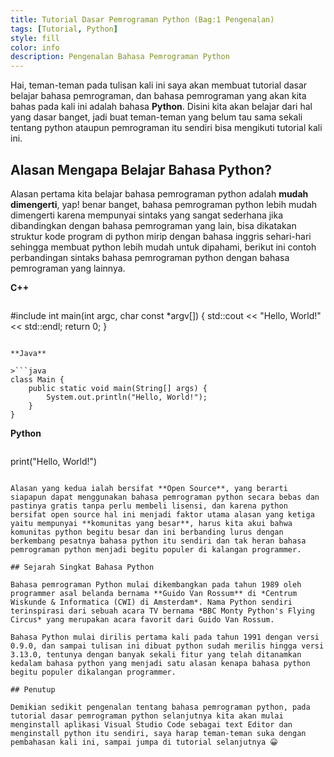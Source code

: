 ```yaml
---
title: Tutorial Dasar Pemrograman Python (Bag:1 Pengenalan)
tags: [Tutorial, Python]
style: fill
color: info
description: Pengenalan Bahasa Pemrograman Python
---
```


Hai, teman-teman pada tulisan kali ini saya akan membuat tutorial dasar belajar bahasa pemrograman, dan bahasa pemrograman yang akan kita bahas pada kali ini adalah bahasa **Python**. Disini kita akan belajar dari hal yang dasar banget, jadi buat teman-teman yang belum tau sama sekali tentang python ataupun pemrograman itu sendiri bisa mengikuti tutorial kali ini.
 
##   Alasan Mengapa Belajar Bahasa Python?
Alasan pertama kita belajar bahasa pemrograman python adalah **mudah dimengerti**, yap! benar banget, bahasa pemrograman python lebih mudah dimengerti karena mempunyai sintaks yang sangat sederhana jika dibandingkan dengan bahasa pemrograman yang lain, bisa dikatakan struktur kode program di python mirip dengan bahasa inggris sehari-hari sehingga membuat python lebih mudah untuk dipahami, berikut ini contoh perbandingan sintaks bahasa pemrograman python dengan bahasa pemrograman yang lainnya.


**C++**

>```c++
#include <iostream>
int main(int argc, char const *argv[]) 
{
    std::cout << "Hello, World!" << std::endl;
    return 0;
}
```

**Java**

>```java
class Main {
    public static void main(String[] args) {
        System.out.println("Hello, World!"); 
    }
}
```

**Python**

>```python
print("Hello, World!")
```

Alasan yang kedua ialah bersifat **Open Source**, yang berarti siapapun dapat menggunakan bahasa pemrograman python secara bebas dan pastinya gratis tanpa perlu membeli lisensi, dan karena python bersifat open source hal ini menjadi faktor utama alasan yang ketiga yaitu mempunyai **komunitas yang besar**, harus kita akui bahwa komunitas python begitu besar dan ini berbanding lurus dengan berkembang pesatnya bahasa python itu sendiri dan tak heran bahasa pemrograman python menjadi begitu populer di kalangan programmer.

## Sejarah Singkat Bahasa Python

Bahasa pemrograman Python mulai dikembangkan pada tahun 1989 oleh programmer asal belanda bernama **Guido Van Rossum** di *Centrum Wiskunde & Informatica (CWI) di Amsterdam*. Nama Python sendiri terinspirasi dari sebuah acara TV bernama *BBC Monty Python's Flying Circus* yang merupakan acara favorit dari Guido Van Rossum.

Bahasa Python mulai dirilis pertama kali pada tahun 1991 dengan versi 0.9.0, dan sampai tulisan ini dibuat python sudah merilis hingga versi 3.13.0, tentunya dengan banyak sekali fitur yang telah ditanamkan kedalam bahasa python yang menjadi satu alasan kenapa bahasa python begitu populer dikalangan programmer.

## Penutup

Demikian sedikit pengenalan tentang bahasa pemrograman python, pada tutorial dasar pemrograman python selanjutnya kita akan mulai menginstall aplikasi Visual Studio Code sebagai text Editor dan menginstall python itu sendiri, saya harap teman-teman suka dengan pembahasan kali ini, sampai jumpa di tutorial selanjutnya 😀



 
